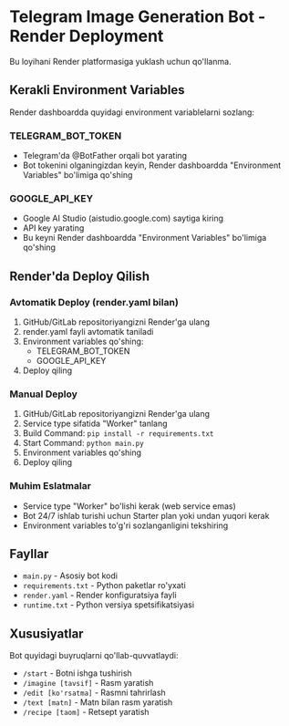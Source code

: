 # Telegram Image Generation Bot - Render Deployment

Bu loyihani Render platformasiga yuklash uchun qo'llanma.

## Kerakli Environment Variables

Render dashboardda quyidagi environment variablelarni sozlang:

### TELEGRAM_BOT_TOKEN
- Telegram'da @BotFather orqali bot yarating
- Bot tokenini olganingizdan keyin, Render dashboardda "Environment Variables" bo'limiga qo'shing

### GOOGLE_API_KEY  
- Google AI Studio (aistudio.google.com) saytiga kiring
- API key yarating
- Bu keyni Render dashboardda "Environment Variables" bo'limiga qo'shing

## Render'da Deploy Qilish

### Avtomatik Deploy (render.yaml bilan)
1. GitHub/GitLab repositoriyangizni Render'ga ulang
2. render.yaml fayli avtomatik taniladi
3. Environment variables qo'shing:
   - TELEGRAM_BOT_TOKEN
   - GOOGLE_API_KEY
4. Deploy qiling

### Manual Deploy
1. GitHub/GitLab repositoriyangizni Render'ga ulang
2. Service type sifatida "Worker" tanlang
3. Build Command: `pip install -r requirements.txt`
4. Start Command: `python main.py`
5. Environment variables qo'shing
6. Deploy qiling

### Muhim Eslatmalar
- Service type "Worker" bo'lishi kerak (web service emas)
- Bot 24/7 ishlab turishi uchun Starter plan yoki undan yuqori kerak
- Environment variables to'g'ri sozlanganligini tekshiring

## Fayllar

- `main.py` - Asosiy bot kodi
- `requirements.txt` - Python paketlar ro'yxati  
- `render.yaml` - Render konfiguratsiya fayli
- `runtime.txt` - Python versiya spetsifikatsiyasi

## Xususiyatlar

Bot quyidagi buyruqlarni qo'llab-quvvatlaydi:
- `/start` - Botni ishga tushirish
- `/imagine [tavsif]` - Rasm yaratish
- `/edit [ko'rsatma]` - Rasmni tahrirlash
- `/text [matn]` - Matn bilan rasm yaratish
- `/recipe [taom]` - Retsept yaratish